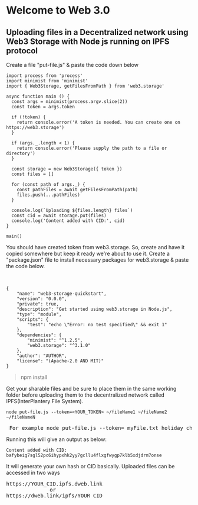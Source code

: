 <!-- @author: gautham_reddy_mrrv -->
<!-- src: https://web3.storage -->
<h1>Welcome to Web 3.0</h1>
<h2> Uploading files in a Decentralized network using Web3 Storage with Node js running on IPFS protocol </h2>
<p>Create a file "put-file.js" & paste the code down below </p>

```
import process from 'process'
import minimist from 'minimist'
import { Web3Storage, getFilesFromPath } from 'web3.storage'

async function main () {
  const args = minimist(process.argv.slice(2))
  const token = args.token

  if (!token) {
    return console.error('A token is needed. You can create one on https://web3.storage')
  }

  if (args._.length < 1) {
    return console.error('Please supply the path to a file or directory')
  }

  const storage = new Web3Storage({ token })
  const files = []

  for (const path of args._) {
    const pathFiles = await getFilesFromPath(path)
    files.push(...pathFiles)
  }

  console.log(`Uploading ${files.length} files`)
  const cid = await storage.put(files)
  console.log('Content added with CID:', cid)
}

main()
```
<p>You should have created token from web3.storage. So, create and have it copied somewhere but keep it ready we're about to use it. Create a "package.json" file to install necessary packages for web3.storage & paste the code below.</p> <br>

```
{
    "name": "web3-storage-quickstart",
    "version": "0.0.0",
    "private": true,
    "description": "Get started using web3.storage in Node.js",
    "type": "module",
    "scripts": {
        "test": "echo \"Error: no test specified\" && exit 1"
    },
    "dependencies": {
        "minimist": "^1.2.5",
        "web3.storage": "^3.1.0"
    },
    "author": "AUTHOR",
    "license": "(Apache-2.0 AND MIT)"
}
```

> npm install 
<p>Get your sharable files and be sure to place them in the same working folder before uploading them to the decentralized network called IPFS(InterPlantery File System). </p>

``` 
node put-file.js --token=<YOUR_TOKEN> ~/fileName1 ~/fileName2 ~/fileNameN
```

<pre> For example node put-file.js --token=<YOUR_TOKEN> myFile.txt holiday_cheers.jpeg machine_learning.ipynb </pre>
<p>Running this will give an output as below: </p>

```
Content added with CID: bafybeig7sgl52pc6ihypxhk2yy7gcllu4flxgfwygp7klb5xdjdrm7onse

```

<p>It will generate your own hash or CID basically. Uploaded files can be accessed in two ways </p>

<pre>https://YOUR_CID.ipfs.dweb.link 
              or 
https://dweb.link/ipfs/YOUR_CID </pre>
